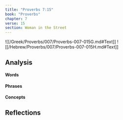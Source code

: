 ```yaml
---
title: "Proverbs 7:15"
book: "Proverbs"
chapter: 7
verse: 15
section: Woman in the Street
---
```

![[/Greek/Proverbs/007/Proverbs-007-015G.md#Text]]
![[/Hebrew/Proverbs/007/Proverbs-007-015H.md#Text]]

## Analysis

#### Words

#### Phrases

#### Concepts

## Reflections
